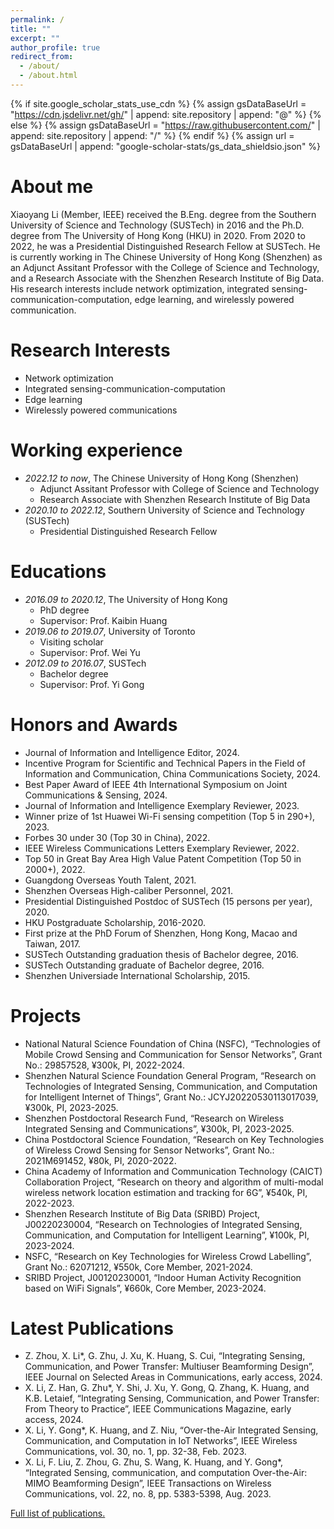```yaml
---
permalink: /
title: ""
excerpt: ""
author_profile: true
redirect_from: 
  - /about/
  - /about.html
---
```


{% if site.google_scholar_stats_use_cdn %}
{% assign gsDataBaseUrl = "https://cdn.jsdelivr.net/gh/" | append: site.repository | append: "@" %}
{% else %}
{% assign gsDataBaseUrl = "https://raw.githubusercontent.com/" | append: site.repository | append: "/" %}
{% endif %}
{% assign url = gsDataBaseUrl | append: "google-scholar-stats/gs_data_shieldsio.json" %}

<span class='anchor' id='about-me'></span> 

# About me
Xiaoyang Li (Member, IEEE) received the B.Eng. degree from the Southern University of Science and Technology (SUSTech) in 2016 and the Ph.D.
degree from The University of Hong Kong (HKU) in 2020. From 2020 to 2022, he was a Presidential Distinguished Research Fellow at SUSTech. He is currently working in The Chinese University of Hong Kong (Shenzhen) as an Adjunct Assitant Professor with the College of Science and Technology, and a Research Associate with the Shenzhen Research Institute of Big Data. His research interests include network optimization, integrated sensing-communication-computation, edge learning, and wirelessly powered communication.
<!-- 这一行是总citations的数据 -->
<!-- <a href='https://scholar.google.com/citations?hl=zh-CN&user=pw0f1aIAAAAJ'><img src="https://img.shields.io/endpoint?url={{ url | url_encode }}&logo=Google%20Scholar&labelColor=f6f6f6&color=9cf&style=flat&label=citations"></a> -->

# Research Interests
- Network optimization
- Integrated sensing-communication-computation
- Edge learning
- Wirelessly powered communications

# Working experience
- *2022.12 to now*, The Chinese University of Hong Kong (Shenzhen)
  - Adjunct Assitant Professor with College of Science and Technology
  - Research Associate with Shenzhen Research Institute of Big Data
- *2020.10 to 2022.12*, Southern University of Science and Technology (SUSTech)
  - Presidential Distinguished Research Fellow
  
# Educations
- *2016.09 to 2020.12*, The University of Hong Kong
  - PhD degree
  - Supervisor: Prof. Kaibin Huang
- *2019.06 to 2019.07*, University of Toronto
  - Visiting scholar
  - Supervisor: Prof. Wei Yu
- *2012.09 to 2016.07*, SUSTech
  - Bachelor degree
  - Supervisor: Prof. Yi Gong
 
# Honors and Awards
- Journal of Information and Intelligence Editor, 2024.
- Incentive Program for Scientific and Technical Papers in the Field of Information and Communication, China Communications Society, 2024.
- Best Paper Award of IEEE 4th International Symposium on Joint Communications & Sensing, 2024.
- Journal of Information and Intelligence Exemplary Reviewer, 2023.
- Winner prize of 1st Huawei Wi-Fi sensing competition (Top 5 in 290+), 2023.
- Forbes 30 under 30 (Top 30 in China), 2022.
- IEEE Wireless Communications Letters Exemplary Reviewer, 2022.
- Top 50 in Great Bay Area High Value Patent Competition (Top 50 in 2000+), 2022.
- Guangdong Overseas Youth Talent, 2021.
- Shenzhen Overseas High-caliber Personnel, 2021.
- Presidential Distinguished Postdoc of SUSTech (15 persons per year), 2020.
- HKU Postgraduate Scholarship, 2016-2020.
- First prize at the PhD Forum of Shenzhen, Hong Kong, Macao and Taiwan, 2017.
- SUSTech Outstanding graduation thesis of Bachelor degree, 2016.
- SUSTech Outstanding graduate of Bachelor degree, 2016.
- Shenzhen Universiade International Scholarship, 2015.

# Projects
- National Natural Science Foundation of China (NSFC), “Technologies of Mobile Crowd Sensing and Communication for Sensor Networks”, Grant No.: 29857528, ¥300k, PI, 2022-2024.
- Shenzhen Natural Science Foundation General Program, “Research on Technologies of Integrated Sensing, Communication, and Computation for Intelligent Internet of Things”, Grant No.: JCYJ20220530113017039, ¥300k, PI, 2023-2025.
- Shenzhen Postdoctoral Research Fund, “Research on Wireless Integrated Sensing and Communications”, ¥300k, PI, 2023-2025.
- China Postdoctoral Science Foundation, “Research on Key Technologies of Wireless Crowd Sensing for Sensor Networks”, Grant No.: 2021M691452, ¥80k, PI, 2020-2022.
- China Academy of Information and Communication Technology (CAICT) Collaboration Project, “Research on theory and algorithm of multi-modal wireless network location estimation and tracking for 6G”, ¥540k, PI, 2022-2023.
- Shenzhen Research Institute of Big Data (SRIBD) Project, J00220230004, “Research on Technologies of Integrated Sensing, Communication, and Computation for Intelligent Learning”, ¥100k, PI, 2023-2024.
- NSFC, “Research on Key Technologies for Wireless Crowd Labelling”, Grant No.: 62071212, ¥550k, Core Member, 2021-2024.
- SRIBD Project, J00120230001, “Indoor Human Activity Recognition based on WiFi Signals”, ¥660k, Core Member, 2023-2024.

# Latest Publications
- Z. Zhou, X. Li*, G. Zhu, J. Xu, K. Huang, S. Cui, “Integrating Sensing, Communication, and Power Transfer: Multiuser Beamforming Design”, IEEE Journal on Selected Areas in Communications, early access, 2024.
- X. Li, Z. Han, G. Zhu*, Y. Shi, J. Xu, Y. Gong, Q. Zhang, K. Huang, and K.B. Letaief, “Integrating Sensing, Communication, and Power Transfer: From Theory to Practice”, IEEE Communications Magazine, early access, 2024.
- X. Li, Y. Gong*, K. Huang, and Z. Niu, “Over-the-Air Integrated Sensing, Communication, and Computation in IoT Networks”, IEEE Wireless Communications, vol. 30, no. 1, pp. 32-38, Feb. 2023.
- X. Li, F. Liu, Z. Zhou, G. Zhu, S. Wang, K. Huang, and Y. Gong*, “Integrated Sensing, communication, and computation Over-the-Air: MIMO Beamforming Design”, IEEE Transactions on Wireless Communications, vol. 22, no. 8, pp. 5383-5398, Aug. 2023.

[Full list of publications.](/publications/)
